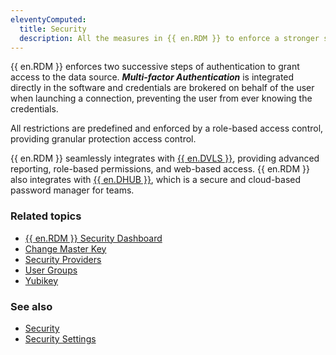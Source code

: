 ```yaml
---
eleventyComputed:
  title: Security
  description: All the measures in {{ en.RDM }} to enforce a stronger security, including the Security Dashboard, User Groups, Multi-factor Authentication and many others.
---
```


{{ en.RDM }} enforces two successive steps of authentication to grant access to the data source. ***Multi-factor Authentication*** is integrated directly in the software and credentials are brokered on behalf of the user when launching a connection, preventing the user from ever knowing the credentials.

All restrictions are predefined and enforced by a role-based access control, providing granular protection access control.

{{ en.RDM }} seamlessly integrates with [{{ en.DVLS }}](https://docs.devolutions.net/server/getting-started/), providing advanced reporting, role-based permissions, and web-based access. {{ en.RDM }} also integrates with [{{ en.DHUB }}](https://docs.devolutions.net/hub/getting-started/create-hub/), which is a secure and cloud-based password manager for teams. 

### Related topics
* [{{ en.RDM }} Security Dashboard](/kb/remote-desktop-manager/knowledge-base/rdm-security-dashboard/)
* [Change Master Key](/rdm/windows/commands/file/change-master-key/)
* [Security Providers](/rdm/windows/commands/administration/settings/security-providers/)
* [User Groups](/rdm/windows/commands/administration/management/user-management/#user-groups)
* [Yubikey](/rdm/windows/data-sources/multi-factor-authentication/yubikey/)

### See also
* [Security](/rdm/windows/commands/file/options/security/)
* [Security Settings](/rdm/windows/commands/administration/settings/system-settings/general/security/)
